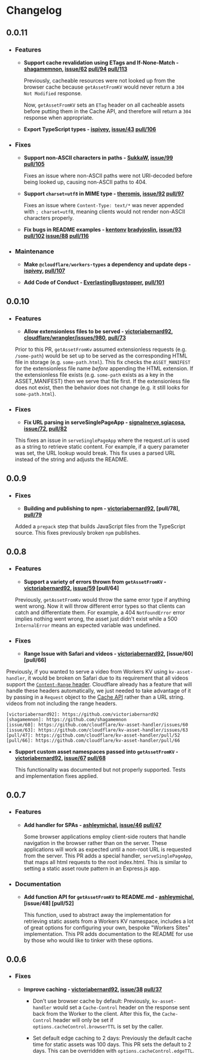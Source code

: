 # Changelog

## 0.0.11

- ### Features

  - **Support cache revalidation using ETags and If-None-Match - [shagamemnon], [issue/62] [pull/94] [pull/113]**

    Previously, cacheable resources were not looked up from the browser cache because `getAssetFromKV` would never return a `304 Not Modified` response.

    Now, `getAssetFromKV` sets an `ETag` header on all cacheable assets before putting them in the Cache API, and therefore will return a `304` response when appropriate.

    [shagamemnon]: https://github.com/shagamemnon
    [pull/94]: https://github.com/cloudflare/kv-asset-handler/pull/94
    [pull/113]: https://github.com/cloudflare/kv-asset-handler/issues/113
    [issue/62]: https://github.com/cloudflare/kv-asset-handler/issues/62

  - **Export TypeScript types - [ispivey], [issue/43] [pull/106]**

    [ispivey]: https://github.com/ispivey
    [pull/106]: https://github.com/cloudflare/kv-asset-handler/pull/106
    [issue/43]: https://github.com/cloudflare/kv-asset-handler/issues/43

- ### Fixes

  - **Support non-ASCII characters in paths - [SukkaW], [issue/99] [pull/105]**

    Fixes an issue where non-ASCII paths were not URI-decoded before being looked up, causing non-ASCII paths to 404.

    [SukkaW]: https://github.com/SukkaW
    [pull/105]: https://github.com/cloudflare/kv-asset-handler/pull/105
    [issue/99]: https://github.com/cloudflare/kv-asset-handler/issues/99

  - **Support `charset=utf8` in MIME type - [theromis], [issue/92] [pull/97]**

    Fixes an issue where `Content-Type: text/*` was never appended with `; charset=utf8`, meaning clients would not render non-ASCII characters properly.

    [theromis]: https://github.com/theromis
    [pull/97]: https://github.com/cloudflare/kv-asset-handler/pull/97
    [issue/92]: https://github.com/cloudflare/kv-asset-handler/issues/92

  - **Fix bugs in README examples - [kentonv] [bradyjoslin], [issue/93] [pull/102] [issue/88] [pull/116]**

    [kentonv]: https://github.com/kentonv
    [bradyjoslin]: https://github.com/bradyjoslin
    [pull/102]: https://github.com/cloudflare/kv-asset-handler/pull/102
    [pull/116]: https://github.com/cloudflare/kv-asset-handler/pull/116
    [issue/93]: https://github.com/cloudflare/kv-asset-handler/issues/93
    [issue/88]: https://github.com/cloudflare/kv-asset-handler/issues/88

- ### Maintenance

  - **Make `@cloudflare/workers-types` a dependency and update deps - [ispivey], [pull/107]**

    [ispivey]: https://github.com/ispivey
    [pull/107]: https://github.com/cloudflare/kv-asset-handler/pull/107

  - **Add Code of Conduct - [EverlastingBugstopper], [pull/101]**

    [EverlastingBugstopper]: https://github.com/EverlastingBugstopper
    [pull/101]: https://github.com/cloudflare/kv-asset-handler/pull/101

## 0.0.10

- ### Features

  - **Allow extensionless files to be served - [victoriabernard92], [cloudflare/wrangler/issues/980], [pull/73]**

  Prior to this PR, `getAssetFromKv` assumed extensionless requests (e.g. `/some-path`) would be set up to be served as the corresponding HTML file in storage (e.g. `some-path.html`).
  This fix checks the `ASSET_MANIFEST` for the extensionless file name _before_ appending the HTML extension. If the extensionless file exists (e.g. `some-path` exists as a key in the ASSET_MANIFEST) then we serve that file first. If the extensionless file does not exist, then the behavior does not change (e.g. it still looks for `some-path.html`).

  [victoriabernard92]: https://github.com/victoriabernard92
  [cloudflare/wrangler/issues/980]: https://github.com/cloudflare/wrangler/issues/980
  [pull/73]: https://github.com/cloudflare/kv-asset-handler/pull/73

- ### Fixes

  - **Fix URL parsing in serveSinglePageApp - [signalnerve],[sgiacosa], [issue/72], [pull/82]**

  This fixes an issue in `serveSinglePageApp` where the request.url is used as a string to retrieve static content. For example,
  if a query parameter was set, the URL lookup would break. This fix uses a parsed URL instead of the string and adjusts the README.

  [signalnerve]: https://github.com/signalnerve
  [sgiacosa]: https://github.com/sgiacosa
  [issue/72]: https://github.com/cloudflare/kv-asset-handler/issue/72
  [pull/82]: https://github.com/cloudflare/kv-asset-handler/pull/82

## 0.0.9

- ### Fixes

  - **Building and publishing to npm - [victoriabernard92], [pull/78], [pull/79]**

  Added a `prepack` step that builds JavaScript files from the TypeScript source. This fixes previously broken `npm` publishes.

  [victoriabernard92]: https://github.com/victoriabernard92
  [issue/78]: https://github.com/cloudflare/kv-asset-handler/issue/78
  [pull/79]: https://github.com/cloudflare/kv-asset-handler/pull/79

## 0.0.8

- ### Features

  - **Support a variety of errors thrown from `getAssetFromKV` - [victoriabernard92], [issue/59] [pull/64]**

   Previously, `getAssetFromKv` would throw the same error type if anything went wrong. Now it will throw different error types so that clients can catch and differentiate them.
    For example, a 404 `NotFoundError` error implies nothing went wrong, the asset just didn't exist while
    a 500 `InternalError` means an expected variable was undefined.

    [victoriabernard92]: https://github.com/victoriabernard92
    [issue/44]: https://github.com/cloudflare/kv-asset-handler/issues/44
    [issue/59]: https://github.com/cloudflare/kv-asset-handler/issues/59
    [pull/47]: https://github.com/cloudflare/kv-asset-handler/pull/47

- ### Fixes

  - **Range Issue with Safari and videos - [victoriabernard92], [issue/60] [pull/66]**

 Previously, if you wanted to serve a video from Workers KV using `kv-asset-handler`, it would be broken on Safari due to its requirement that all videos support the [`Content-Range` header](https://developer.mozilla.org/en-US/docs/Web/HTTP/Headers/Content-Range). Cloudflare already has a feature that will handle these headers automatically, we just needed to take advantage of it by passing in a `Request` object to the [Cache API](https://developers.cloudflare.com/workers/reference/apis/cache/) rather than a URL string.
    videos from not including the range headers.

    [victoriabernard92]: https://github.com/victoriabernard92
    [shagamemnon]: https://github.com/shagamemnon
    [issue/60]: https://github.com/cloudflare/kv-asset-handler/issues/60
    [issue/63]: https://github.com/cloudflare/kv-asset-handler/issues/63
    [pull/47]: https://github.com/cloudflare/kv-asset-handler/pull/52
    [pull/66]: https://github.com/cloudflare/kv-asset-handler/pull/66

  - **Support custom asset namespaces passed into `getAssetFromKV` - [victoriabernard92], [issue/67] [pull/68]**

    This functionality was documented but not properly supported. Tests and implementation fixes applied.

    [victoriabernard92]: https://github.com/victoriabernard92
    [issue/67]: https://github.com/cloudflare/kv-asset-handler/issues/67
    [pull/68]: https://github.com/cloudflare/kv-asset-handler/pull/68

## 0.0.7

- ### Features

  - **Add handler for SPAs - [ashleymichal], [issue/46] [pull/47]**

    Some browser applications employ client-side routers that handle navigation in the browser rather than on the server. These applications will work as expected until a non-root URL is requested from the server. This PR adds a special handler, `serveSinglePageApp`, that maps all html requests to the root index.html. This is similar to setting a static asset route pattern in an Express.js app.

    [ashleymichal]: https://github.com/ashleymichal
    [issue/46]: https://github.com/cloudflare/kv-asset-handler/issues/46
    [pull/47]: https://github.com/cloudflare/kv-asset-handler/pull/47

- ### Documentation

  - **Add function API for `getAssetFromKV` to README.md - [ashleymichal], [issue/48] [pull/52]**

    This function, used to abstract away the implementation for retrieving static assets from a Workers KV namespace, includes a lot of great options for configuring your own, bespoke "Workers Sites" implementation. This PR adds documentation to the README for use by those who would like to tinker with these options.

    [ashleymichal]: https://github.com/ashleymichal
    [issue/46]: https://github.com/cloudflare/kv-asset-handler/issues/48
    [pull/47]: https://github.com/cloudflare/kv-asset-handler/pull/52

## 0.0.6

- ### Fixes

  - **Improve caching - [victoriabernard92], [issue/38] [pull/37]**

    - Don't use browser cache by default: Previously, `kv-asset-handler` would set a `Cache-Control` header on the response sent back from the Worker to the client. After this fix, the `Cache-Control` header will only be set if `options.cacheControl.browserTTL` is set by the caller.

    - Set default edge caching to 2 days: Previously the default cache time for static assets was 100 days. This PR sets the default to 2 days. This can be overridden with `options.cacheControl.edgeTTL`.

    [victoriabernard92]: https://github.com/victoriabernard92
    [issue/38]: https://github.com/cloudflare/kv-asset-handler/issues/38
    [pull/37]: https://github.com/cloudflare/kv-asset-handler/pull/37
